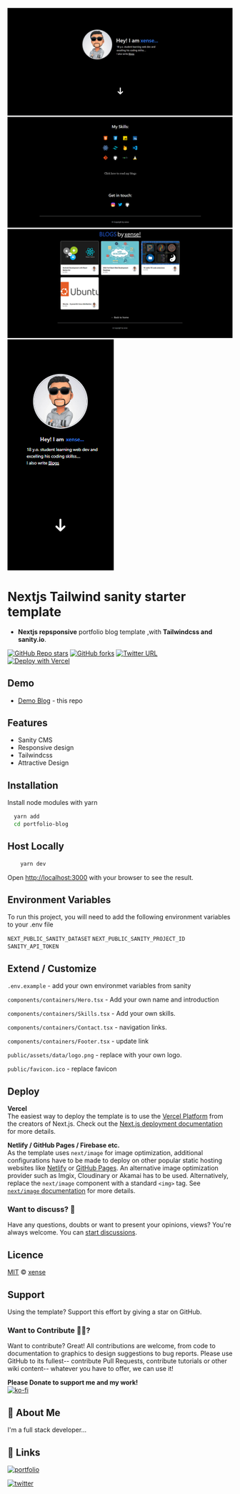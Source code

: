 ![Web Cover](demos/1.png)
![Web Cover](demos/2.png)
![Web Cover](demos/3.png)
![Web Cover](demos/m.png)

# Nextjs Tailwind sanity starter template
- **Nextjs repsponsive** portfolio blog template ,with **Tailwindcss and sanity.io**.

[![GitHub Repo stars](https://img.shields.io/github/stars/thexense/portfolio-blog?style=social)](https://github.com/thexense/portfolio-blog/stargazers/)
[![GitHub forks](https://img.shields.io/github/forks/thexense/portfolio-blog?style=social)](https://github.com/thexense/portfolio-blog/network/)
[![Twitter URL](https://img.shields.io/twitter/url?style=social&url=https%3A%2F%2Ftwitter.com%2Fxenseee)](https://twitter.com/xenseee)
</br>
[![Deploy with Vercel](https://vercel.com/button)](https://vercel.com/new/git/external?repository-url=https://github.com/thexense/portfolio-blog)
## Demo

- [Demo Blog](https://xense.vercel.app/) - this repo


## Features

- Sanity CMS
- Responsive design
- Tailwindcss
- Attractive Design


## Installation

Install node modules with yarn

```bash
  yarn add
  cd portfolio-blog
```
## Host Locally

```bash
    yarn dev
```

Open [http://localhost:3000](http://localhost:3000) with your browser to see the result.

## Environment Variables

To run this project, you will need to add the following environment variables to your .env file

`NEXT_PUBLIC_SANITY_DATASET`
`NEXT_PUBLIC_SANITY_PROJECT_ID`
`SANITY_API_TOKEN`
## Extend / Customize

`.env.example` - add your own environmet variables from sanity

`components/containers/Hero.tsx` - Add your own name and introduction

`components/containers/Skills.tsx` - Add your own skills.

`components/containers/Contact.tsx` - navigation links.

`components/containers/Footer.tsx` - update link

`public/assets/data/logo.png` - replace with your own logo.

`public/favicon.ico` - replace favicon
## Deploy

**Vercel**  
The easiest way to deploy the template is to use the [Vercel Platform](https://vercel.com) from the creators of Next.js. Check out the [Next.js deployment documentation](https://nextjs.org/docs/deployment) for more details.

**Netlify / GitHub Pages / Firebase etc.**  
As the template uses `next/image` for image optimization, additional configurations have to be made to deploy on other popular static hosting websites like [Netlify](https://www.netlify.com/) or [GitHub Pages](https://pages.github.com/). An alternative image optimization provider such as Imgix, Cloudinary or Akamai has to be used. Alternatively, replace the `next/image` component with a standard `<img>` tag. See [`next/image` documentation](https://nextjs.org/docs/basic-features/image-optimization) for more details.


### Want to discuss? 💬
Have any questions, doubts or want to present your opinions, views? You're always welcome. You can [start discussions](https://github.com/thexense/portfolio-blog/discussions).
## Licence

[MIT](https://github.com/thexense/portfolio-blog/blob/master/LICENSE) © [xense](https://xense.vercel.app)


## Support

Using the template? Support this effort by giving a star on GitHub.
### Want to Contribute 🙋‍♂️?
Want to contribute? Great!
All contributions are welcome, from code to documentation to graphics to design suggestions to bug reports. Please use GitHub to its fullest-- contribute Pull Requests, contribute tutorials or other wiki content-- whatever you have to offer, we can use it!


**Please Donate to support me and my work!**
</br>
[![ko-fi](https://ko-fi.com/img/githubbutton_sm.svg)](https://ko-fi.com/xensee)
</br>


## 🚀 About Me
I'm a full stack developer...


## 🔗 Links
[![portfolio](https://img.shields.io/badge/my_portfolio-000?style=for-the-badge&logo=ko-fi&logoColor=white)](https://xense.vercel.app/)
<!-- [![linkedin](https://img.shields.io/badge/linkedin-0A66C2?style=for-the-badge&logo=linkedin&logoColor=white)](https://www.linkedin.com/) -->
[![twitter](https://img.shields.io/badge/twitter-1DA1F2?style=for-the-badge&logo=twitter&logoColor=white)](https://twitter.com/xenseee)



